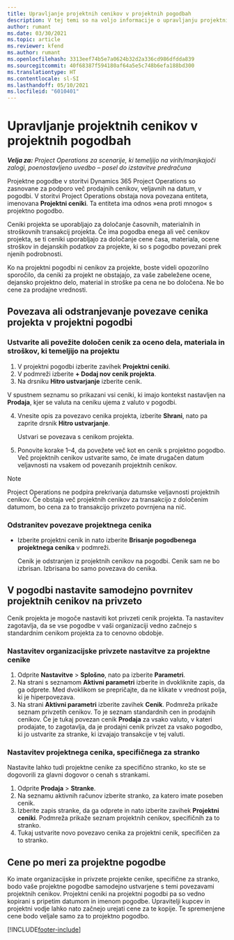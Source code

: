 ```yaml
---
title: Upravljanje projektnih cenikov v projektnih pogodbah
description: V tej temi so na voljo informacije o upravljanju projektnih cenikov v projektnih pogodbah.
author: rumant
ms.date: 03/30/2021
ms.topic: article
ms.reviewer: kfend
ms.author: rumant
ms.openlocfilehash: 3313eef74b5e7a0624b32d2a336cd986dfdda839
ms.sourcegitcommit: 40f68387f594180af64a5e5c748b6efa188bd300
ms.translationtype: HT
ms.contentlocale: sl-SI
ms.lasthandoff: 05/10/2021
ms.locfileid: "6010401"
---
```

# <a name="manage-project-price-lists-on-project-contracts"></a>Upravljanje projektnih cenikov v projektnih pogodbah

_**Velja za:** Project Operations za scenarije, ki temeljijo na virih/manjkajoči zalogi, poenostavljeno uvedbo – posel do izstavitve predračuna_

Projektne pogodbe v storitvi Dynamics 365 Project Operations so zasnovane za podporo več prodajnih cenikov, veljavnih na datum, v pogodbi. V storitvi Project Operations obstaja nova povezana entiteta, imenovana **Projektni ceniki**. Ta entiteta ima odnos »ena proti mnogo« s projektno pogodbo.

Ceniki projekta se uporabljajo za določanje časovnih, materialnih in stroškovnih transakcij projekta. Če ima pogodba enega ali več cenikov projekta, se ti ceniki uporabljajo za določanje cene časa, materiala, ocene stroškov in dejanskih podatkov za projekte, ki so s pogodbo povezani prek njenih podrobnosti.

Ko na projektni pogodbi ni cenikov za projekte, boste videli opozorilno sporočilo, da ceniki za projekt ne obstajajo, za vaše zabeležene ocene, dejansko projektno delo, material in stroške pa cena ne bo določena. Ne bo cene za prodajne vrednosti.

## <a name="associate-or-unassociate-a-project-price-list-on-a-project-contract"></a>Povezava ali odstranjevanje povezave cenika projekta v projektni pogodbi

### <a name="create-or-associate-a-specific-price-list-for-estimating-project-based-work-material-and-expenses"></a>Ustvarite ali povežite določen cenik za oceno dela, materiala in stroškov, ki temeljijo na projektu

1. V projektni pogodbi izberite zavihek **Projektni ceniki**.
2. V podmreži izberite **+ Dodaj nov cenik projekta**.
3. Na drsniku **Hitro ustvarjanje** izberite cenik. 

  V spustnem seznamu so prikazani vsi ceniki, ki imajo kontekst nastavljen na **Prodaja**, kjer se valuta na ceniku ujema z valuto v pogodbi.
  
4. Vnesite opis za povezavo cenika projekta, izberite **Shrani**, nato pa zaprite drsnik **Hitro ustvarjanje**.

   Ustvari se povezava s cenikom projekta.
   
5. Ponovite korake 1–4, da povežete več kot en cenik s projektno pogodbo. Več projektnih cenikov ustvarite samo, če imate drugačen datum veljavnosti na vsakem od povezanih projektnih cenikov.

> [!NOTE]
> Project Operations ne podpira prekrivanja datumske veljavnosti projektnih cenikov. Če obstaja več projektnih cenikov za transakcijo z določenim datumom, bo cena za to transakcijo privzeto povrnjena na nič.

### <a name="remove-a-project-price-list-association"></a>Odstranitev povezave projektnega cenika

- Izberite projektni cenik in nato izberite **Brisanje pogodbenega projektnega cenika** v podmreži. 

  Cenik je odstranjen iz projektnih cenikov na pogodbi. Cenik sam ne bo izbrisan. Izbrisana bo samo povezava do cenika.

## <a name="set-up-automatic-defaulting-of-project-price-lists-on-a-contract"></a>V pogodbi nastavite samodejno povrnitev projektnih cenikov na privzeto

Cenik projekta je mogoče nastaviti kot privzeti cenik projekta. Ta nastavitev zagotavlja, da se vse pogodbe v vaši organizaciji vedno začnejo s standardnim cenikom projekta za to cenovno obdobje.

### <a name="set-up-the-organizational-default-for-project-price-lists"></a>Nastavitev organizacijske privzete nastavitve za projektne cenike

1. Odprite **Nastavitve** > **Splošno**, nato pa izberite **Parametri**.
2. Na strani s seznamom **Aktivni parametri** izberite in dvokliknite zapis, da ga odprete. Med dvoklikom se prepričajte, da ne klikate v vrednost polja, ki je hiperpovezava. 
3. Na strani **Aktivni parametri** izberite zavihek **Cenik**. Podmreža prikaže seznam privzetih cenikov. To je seznam standardnih cen in prodajnih cenikov. Če je tukaj povezan cenik **Prodaja** za vsako valuto, v kateri prodajate, to zagotavlja, da je prodajni cenik privzet za vsako pogodbo, ki jo ustvarite za stranke, ki izvajajo transakcije v tej valuti.

### <a name="set-up-a-customer-specific-project-price-list"></a>Nastavitev projektnega cenika, specifičnega za stranko

Nastavite lahko tudi projektne cenike za specifično stranko, ko ste se dogovorili za glavni dogovor o cenah s strankami.

1. Odprite **Prodaja** > **Stranke**.
2. Na seznamu aktivnih računov izberite stranko, za katero imate poseben cenik.
3. Izberite zapis stranke, da ga odprete in nato izberite zavihek **Projektni ceniki**. Podmreža prikaže seznam projektnih cenikov, specifičnih za to stranko. 
4. Tukaj ustvarite novo povezavo cenika za projektni cenik, specifičen za to stranko.

## <a name="custom-pricing-on-a-project-contract"></a>Cene po meri za projektne pogodbe

Ko imate organizacijske in privzete projekte cenike, specifične za stranko, bodo vaše projektne pogodbe samodejno ustvarjene s temi povezavami projektnih cenikov. Projektni ceniki na projektni pogodbi pa so vedno kopirani s pripetim datumom in imenom pogodbe. Upravitelji kupcev in projektni vodje lahko nato začnejo urejati cene za te kopije. Te spremenjene cene bodo veljale samo za to projektno pogodbo.


[!INCLUDE[footer-include](../includes/footer-banner.md)]
